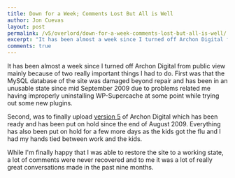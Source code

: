 ```yaml
---
title: Down for a Week; Comments Lost But All is Well
author: Jon Cuevas
layout: post
permalink: /v5/overlord/down-for-a-week-comments-lost-but-all-is-well/
excerpt: "It has been almost a week since I turned off Archon Digital from public view mainly because of two really important things I had to do. First was that the MySQL database of the site was damaged beyond repair and has been in an unusable state since mid September 2009 due to problems related me having improperly uninstalling WP-Supercache at some point while trying out some new plugins."
comments: true
---
```

It has been almost a week since I turned off Archon Digital from public view mainly because of two really important things I had to do. First was that the MySQL database of the site was damaged beyond repair and has been in an unusable state since mid September 2009 due to problems related me having improperly uninstalling WP-Supercache at some point while trying out some new plugins.

Second, was to finally upload [version 5][1] of Archon Digital which has been ready and has been put on hold since the end of August 2009. Everything has also been put on hold for a few more days as the kids got the flu and I had my hands tied between work and the kids.

While I'm finally happy that I was able to restore the site to a working state, a lot of comments were never recovered and to me it was a lot of really great conversations made in the past nine months.

[1]: http://archondigital.com/v5/studio/archon-digital-5th-incarnation/